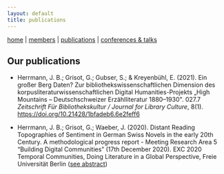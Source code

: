```yaml
---
layout: default
title: publications
---
```


[home](index.md) | [members](members.md) | [publications](publications.md) | [conferences & talks](conf_talks.md)

## Our publications

  - Herrmann, J. B.; Grisot, G.; Gubser, S.; & Kreyenbühl, E. (2021). Ein großer Berg Daten? Zur bibliothekswissenschaftlichen Dimension des korpusliteraturwissenschaftlichen Digital Humanities-Projekts „High Mountains – Deutschschweizer Erzählliteratur 1880–1930". 027.7 *Zeitschrift Für Bibliothekskultur / Journal for Library Culture*, 8(1). https://doi.org/10.21428/1bfadeb6.6e2feff6

  - Herrmann, J. B.; Grisot, G.; Waeber, J. (2020). Distant Reading Topographies of Sentiment in German Swiss Novels in the early 20th Century. A methodological progress report - Meeting Research Area 5 “Building Digital Communities” (17th December 2020). EXC 2020 Temporal Communities, Doing Literature in a Global Perspective, Freie Universität Berlin ([see abstract](docs/Abstract_Herrmann_Grisot_Waeber_2020.pdf))